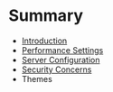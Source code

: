 # Summary

* [Introduction](README.md)
* [Performance Settings](performance.md)
* [Server Configuration](server_configuration.md)
* [Security Concerns](security_concerns.md)
* Themes

